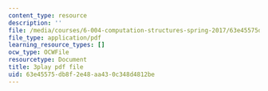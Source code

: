 ```yaml
---
content_type: resource
description: ''
file: /media/courses/6-004-computation-structures-spring-2017/63e45575db8f2e48aa430c348d4812be_R6EzJKevAE8.pdf
file_type: application/pdf
learning_resource_types: []
ocw_type: OCWFile
resourcetype: Document
title: 3play pdf file
uid: 63e45575-db8f-2e48-aa43-0c348d4812be
---
```

